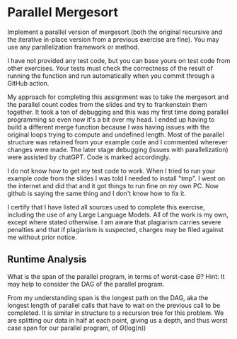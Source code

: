# Parallel Mergesort

Implement a parallel version of mergesort (both the original recursive and the
iterative in-place version from a previous exercise are fine). You may use any
parallelization framework or method.

I have not provided any test code, but you can base yours on test code from
other exercises. Your tests must check the correctness of the result of running
the function and run automatically when you commit through a GitHub action.

My approach for completing this assignment was to take the mergesort and the parallel count codes from the slides and try to frankenstein them together. It took a ton of debugging and this was my first time doing parallel programming so even now it's a bit over my head. I ended up having to build a different merge function because I was having issues with the original loops trying to compute and undefined length. Most of the parallel structure was retained from your example code and I commented wherever changes were made. The later stage debugging (issues with parallelization) were assisted by chatGPT. Code is marked accordingly.

I do not know how to get my test code to work. When I tried to run your example code from the slides I was told I needed to install "tmp". I went on the internet and did that and it got things to run fine on my own PC. Now github is saying the same thing and I don't know how to fix it.

I certify that I have listed all sources used to complete this exercise, including the use of any Large Language Models. All of the work is my own, except where stated otherwise. I am aware that plagiarism carries severe penalties and that if plagiarism is suspected, charges may be filed against me without prior notice.

## Runtime Analysis

What is the span of the parallel program, in terms of worst-case $\Theta$? Hint:
It may help to consider the DAG of the parallel program.

From my understanding span is the longest path on the DAG, aka the longest length of parallel calls that have to wait on the previous call to be completed. It is similar in structure to a recursion tree for this problem. We are splitting our data in half at each point, giving us a depth, and thus worst case span for our parallel program, of $\Theta$(log(n))
